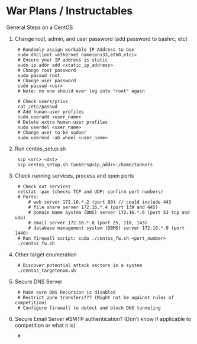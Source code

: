 # War Plans / Instructables

General Steps on a CentOS

1. Change root, admin, and user password (add password to bashrc, etc)

		# Randomly assign workable IP Address to box
		sudo dhclient <ethernet_name(ens33,eth0,etc)>
		# Ensure your IP address is static
		sudo ip addr add <static_ip_address>
		# Change root password 
		sudo passwd root
		# Change user password
		sudo passwd <usr>
		# Note: no one should ever log into "root" again
		
		# Check users/privs  
		cat /etc/passwd
		# Add human-user profiles
		sudo useradd <user_name>
		# Delete extra human-user profiles
		sudo userdel <user_name>
		# Change user to be sudoer
		sudo usermod -aG wheel <user_name>

4. Run centos_setup.sh

		scp <src> <dst>
		scp centos_setup.sh tankers@<ip_addr>:/home/tankers

5. Check running services, process and open ports

		# Check out services
		netstat -pan (checks TCP and UDP; confirm port numbers)
		# Ports: 
			# web server 172.16.*.2 (port 80) // could include 443
			# file share server 172.16.*.4 (port 139 and 445)
			# Domain Name System (DNS) server 172.16.*.6 (port 53 tcp and udp)
			# email server 172.16.*.8 (port 25, 110, 143)
			# database management system (DBMS) server 172.16.*.9 (port 1440) 
		# Run firewall script: sudo ./centos_fw.sh <port_number>
		./centos_fw.sh
		
6. Other target enumeration

		# Discover potential attack vectors in a system
		./centos_targetenum.sh
		
7. Secure DNS Server

		# Make sure DNS Recursion is disabled
		# Restrict zone transfers??? (Might not be against rules of competition)
		# Configure firewall to detect and block DNS tunneling

8. Secure Email Server
		#SMTP authentication? (Don't know if applicable to competition or what it is)
		
		#
